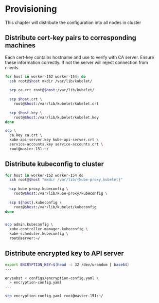 # Provisioning
This chapter will distribute the configuration into all nodes in cluster

## Distribute cert-key pairs to corresponding machines

Each cert-key contains hostname and use to verify with CA server. Ensure these information correctly. If not the server will reject connection from clients.

```bash
for host in worker-152 worker-154; do
  ssh root@$host mkdir /var/lib/kubelet/
  
  scp ca.crt root@$host:/var/lib/kubelet/
    
  scp $host.crt \
    root@$host:/var/lib/kubelet/kubelet.crt
    
  scp $host.key \
    root@$host:/var/lib/kubelet/kubelet.key
done

scp \
  ca.key ca.crt \
  kube-api-server.key kube-api-server.crt \
  service-accounts.key service-accounts.crt \
  root@master-151:~/
```

## Distribute kubeconfig to cluster
```bash
for host in worker-152 worker-154 do
  ssh root@$host "mkdir /var/lib/{kube-proxy,kubelet}"
  
  scp kube-proxy.kubeconfig \
    root@$host:/var/lib/kube-proxy/kubeconfig \
  
  scp ${host}.kubeconfig \
    root@$host:/var/lib/kubelet/kubeconfig
done


scp admin.kubeconfig \
  kube-controller-manager.kubeconfig \
  kube-scheduler.kubeconfig \
  root@server:~/
```

## Distribute encrypted key to API server
```bash
export ENCRYPTION_KEY=$(head -c 32 /dev/urandom | base64)
---

envsubst < configs/encryption-config.yaml \
  > encryption-config.yaml
---

scp encryption-config.yaml root@master-151:~/
```